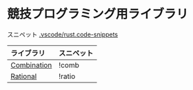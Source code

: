 # 競技プログラミング用ライブラリ

スニペット [.vscode/rust.code-snippets](.vscode/rust.code-snippets)

|ライブラリ| スニペット|
|:---|:---|
|[Combination](examples/combination.rs)|!comb|
|[Rational](tests/ratio.rs)|!ratio|
